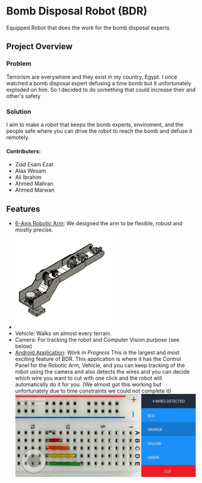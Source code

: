 # Bomb Disposal Robot (BDR)
Equipped Robot that does the work for the bomb disposal experts

## Project Overview


### Problem

Terrorism are everywhere and they exist in my country, Egypt. I once watched a bomb disposal expert defusing a time bomb but it unfortunately exploded on him. So I decided to do something that could increase their and other's safety

### Solution
I aim to make a robot that keeps the bomb experts, enviroment, and the people safe where you can drive the robot to reach the bomb and defuse it remotely.


#### Contributers:

- Ziad Esam Ezat
- Alaa Wesam
- Ali Ibrahim 
- Ahmed Mahran
- Ahmed Marwan

## Features

- [6-Axis Robotic Arm](https://i.imgur.com/Ku13uAW): We designed the arm to be flexible, robust and mostly precise.
- ![design](https://raw.githubusercontent.com/ZiadEzat/BDR/master/Arm%20v7.png)
- Vehicle: Walks on almost every terrain.
- Camera: For tracking the robot and Computer Vision purpose (see below)
- [Android Application](https://imgur.com/a/J2gTQwz): *Work in Progress* This is the largest and most exciting feature of BDR. This application is where it has the Control Panel for the Robotic Arm, Vehicle, and you can keep tracking of the robot using the camera and also detects the wires and you can decide which wire you want to cut with one click and the robot will automatically do it for you. (We almost got this working but unfortunately due to time constraints we could not complete it)
 ![demo](https://raw.githubusercontent.com/ZiadEzat/BDR/master/demo.jpg)


